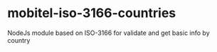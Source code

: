 # mobitel-iso-3166-countries
NodeJs module based on ISO-3166 for validate and get basic info by country
